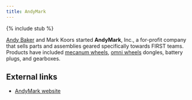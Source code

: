 ```yaml
---
title: AndyMark 
---
```


{% include stub %}

[Andy Baker](andy-baker) and Mark Koors started **AndyMark**, Inc., a for-profit
company that sells parts and assemblies geared specifically towards FIRST teams.
Products have included [mecanum wheels](mecanum-wheel), [omni
wheels](omni-wheel) dongles, battery plugs, and gearboxes.


##  External links

  * [AndyMark website](http://www.andymark.biz/ "http://www.andymark.biz/" )